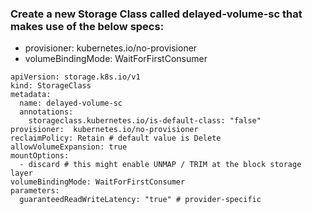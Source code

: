 ### Create a new Storage Class called delayed-volume-sc that makes use of the below specs:
* provisioner: kubernetes.io/no-provisioner
* volumeBindingMode: WaitForFirstConsumer
```
apiVersion: storage.k8s.io/v1
kind: StorageClass
metadata:
  name: delayed-volume-sc
  annotations:
    storageclass.kubernetes.io/is-default-class: "false"
provisioner:  kubernetes.io/no-provisioner
reclaimPolicy: Retain # default value is Delete
allowVolumeExpansion: true
mountOptions:
  - discard # this might enable UNMAP / TRIM at the block storage layer
volumeBindingMode: WaitForFirstConsumer
parameters:
  guaranteedReadWriteLatency: "true" # provider-specific
```
